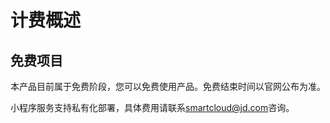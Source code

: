 # 计费概述

## 免费项目

本产品目前属于免费阶段，您可以免费使用产品。免费结束时间以官网公布为准。

小程序服务支持私有化部署，具体费用请联系[smartcloud@jd.com]()咨询。
